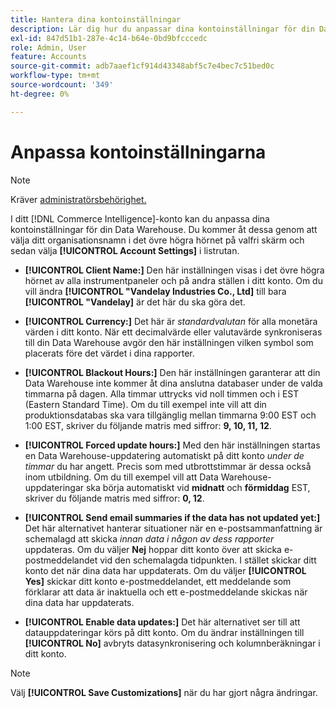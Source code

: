 ```yaml
---
title: Hantera dina kontoinställningar
description: Lär dig hur du anpassar dina kontoinställningar för din Data Warehouse.
exl-id: 847d51b1-287e-4c14-b64e-0bd9bfcccedc
role: Admin, User
feature: Accounts
source-git-commit: adb7aaef1cf914d43348abf5c7e4bec7c51bed0c
workflow-type: tm+mt
source-wordcount: '349'
ht-degree: 0%

---
```


# Anpassa kontoinställningarna

>[!NOTE]
>
>Kräver [administratörsbehörighet.](../../administrator/user-management/user-management.md)

I ditt [!DNL Commerce Intelligence]-konto kan du anpassa dina kontoinställningar för din Data Warehouse. Du kommer åt dessa genom att välja ditt organisationsnamn i det övre högra hörnet på valfri skärm och sedan välja **[!UICONTROL Account Settings]** i listrutan.

* **[!UICONTROL Client Name:]** Den här inställningen visas i det övre högra hörnet av alla instrumentpaneler och på andra ställen i ditt konto. Om du vill ändra **[!UICONTROL "Vandelay Industries Co., Ltd]** till bara **[!UICONTROL "Vandelay]** är det här du ska göra det.

* **[!UICONTROL Currency:]** Det här är *standardvalutan* för alla monetära värden i ditt konto. När ett decimalvärde eller valutavärde synkroniseras till din Data Warehouse avgör den här inställningen vilken symbol som placerats före det värdet i dina rapporter.

* **[!UICONTROL Blackout Hours:]** Den här inställningen garanterar att din Data Warehouse inte kommer åt dina anslutna databaser under de valda timmarna på dagen. Alla timmar uttrycks vid noll timmen och i EST (Eastern Standard Time). Om du till exempel inte vill att din produktionsdatabas ska vara tillgänglig mellan timmarna 9:00 EST och 1:00 EST, skriver du följande matris med siffror: **9, 10, 11, 12**.

* **[!UICONTROL Forced update hours:]** Med den här inställningen startas en Data Warehouse-uppdatering automatiskt på ditt konto *under de timmar* du har angett. Precis som med utbrottstimmar är dessa också inom utbildning. Om du till exempel vill att Data Warehouse-uppdateringar ska börja automatiskt vid **midnatt** och **förmiddag** EST, skriver du följande matris med siffror: **0, 12**.

* **[!UICONTROL Send email summaries if the data has not updated yet:]** Det här alternativet hanterar situationer när en e-postsammanfattning är schemalagd att skicka *innan data i någon av dess rapporter* uppdateras. Om du väljer **Nej** hoppar ditt konto över att skicka e-postmeddelandet vid den schemalagda tidpunkten. I stället skickar ditt konto det när dina data har uppdaterats. Om du väljer **[!UICONTROL Yes]** skickar ditt konto e-postmeddelandet, ett meddelande som förklarar att data är inaktuella och ett e-postmeddelande skickas när dina data har uppdaterats.

* **[!UICONTROL Enable data updates:]** Det här alternativet ser till att datauppdateringar körs på ditt konto. Om du ändrar inställningen till **[!UICONTROL No]** avbryts datasynkronisering och kolumnberäkningar i ditt konto.

>[!NOTE]
>
>Välj **[!UICONTROL Save Customizations]** när du har gjort några ändringar.
